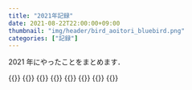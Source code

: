 ```yaml
---
title: "2021年記録"
date: 2021-08-22T22:00:00+09:00
thumbnail: "img/header/bird_aoitori_bluebird.png"
categories: ["記録"]
---
```


2021 年にやったことをまとめます．

{{<tweet user="morio_prog" id="1358275263545581568">}}
{{<tweet user="morio_prog" id="1368054398333591553">}}
{{<tweet user="morio_prog" id="1374260332227567621">}}
{{<tweet user="morio_prog" id="1375721872818536451">}}
{{<tweet user="morio_prog" id="1395326483262935044">}}
{{<tweet user="morio_prog" id="1408259568401006593">}}
{{<tweet user="morio_prog" id="1412246339279147008">}}
{{<tweet user="morio_prog" id="1421421386090696711">}}
